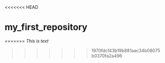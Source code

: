 <<<<<<< HEAD
# my_first_repository
=======
*This is text*
>>>>>>> 1970fdcf43b19b881aac34b08075b0370fa2a496
